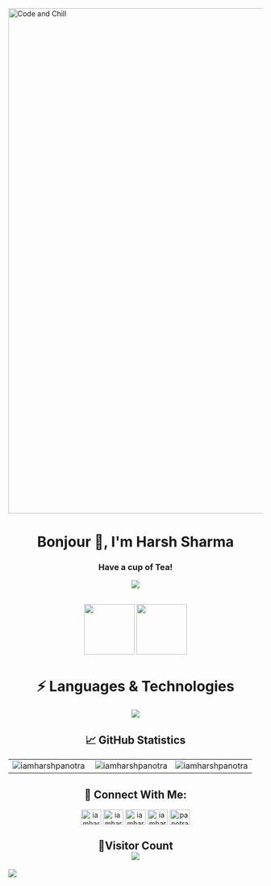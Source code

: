 <img align="center" alt="Code and Chill" width="1000" src="https://user-images.githubusercontent.com/84271800/194936626-02de68eb-ce2c-408b-ae0e-4ab6c35e0334.png">

<h1 align="center">Bonjour 👋, I'm Harsh Sharma</h1>
<h3 align="center">Have a cup of Tea!</h3>

<p align="center">
<a href="https://github.com/CodeWhiteWeb/CodeWhiteWeb">
    <img src="https://readme-typing-svg.herokuapp.com?color=36BCF7FF&center=true&vCenter=true&lines=Software;Web;Frontend;">
</a>
</p>
<div align="center">
<br>
<img src = "https://user-images.githubusercontent.com/87887741/138137569-c03af614-7c08-43d8-b2ad-4ea28864022f.gif" width = "100" height = "100">
<img src="https://user-images.githubusercontent.com/87887741/138171656-80bfc204-e6c3-4a7d-83c2-5c003f671bf3.jpg" width = "100" height = "100">
<br/>

</div>

<div>
<h1 align="center">⚡ Languages & Technologies</h1>
    <div align="center">
      <img
        src="https://skillicons.dev/icons?i=c,cpp,java,javascript,html,css,php,laravel,git,github,mysql,bootstrap"
      />
    </div>
    
<!-- Github Statistics -->
<h2 align="center">📈 GitHub Statistics</h2>
<table>
    <td>
<img src="https://github-readme-stats.vercel.app/api/top-langs?username=iamharshpanotra&show_icons=true&locale=en&layout=compact" alt="iamharshpanotra" />
    </td>
    <td>
&nbsp<img src="https://github-readme-stats.vercel.app/api?username=iamharshpanotra&show_icons=true&locale=en" alt="iamharshpanotra"/>
    </td>
    <td>
<img src="https://github-readme-streak-stats.herokuapp.com/?user=iamharshpanotra&" alt="iamharshpanotra" />
    </td>
</table>
<h2 align="center">🔗 Connect With Me:</h2>
<p align="center">
<a href="https://twitter.com/iamharshpanotra" target="blank"><img align="center" src="https://raw.githubusercontent.com/rahuldkjain/github-profile-readme-generator/master/src/images/icons/Social/twitter.svg" alt="iamharshpanotra" height="30" width="40" /></a>
<a href="https://linkedin.com/in/iamharshpanotra" target="blank"><img align="center" src="https://raw.githubusercontent.com/rahuldkjain/github-profile-readme-generator/master/src/images/icons/Social/linked-in-alt.svg" alt="iamharshpanotra" height="30" width="40" /></a>
<a href="https://instagram.com/iamharshpanotra" target="blank"><img align="center" src="https://raw.githubusercontent.com/rahuldkjain/github-profile-readme-generator/master/src/images/icons/Social/instagram.svg" alt="iamharshpanotra" height="30" width="40" /></a>
<a href="https://www.leetcode.com/iamharshpanotra" target="blank"><img align="center" src="https://raw.githubusercontent.com/rahuldkjain/github-profile-readme-generator/master/src/images/icons/Social/leet-code.svg" alt="iamharshpanotra" height="30" width="40" /></a>
<a href="mailto:panotraharsh5@gmail.com" target="_blank">
<img align="center" src="https://user-images.githubusercontent.com/91747922/145641534-6a83084f-2982-449d-9b06-64f8ec368f57.png" alt="panotraharsh5@gmail.com" height="30" width="40" />
</a>
</p>

<!-- Visitor Count -->
<h2 align = "center">👀Visitor Count<br>
<img align = "center" src="https://profile-counter.glitch.me/iamharshpanotra/count.svg" />
</h2>

<img src="https://raw.githubusercontent.com/Trilokia/Trilokia/379277808c61ef204768a61bbc5d25bc7798ccf1/bottom_header.svg" />
